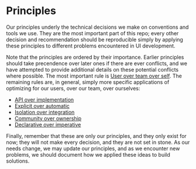 # Principles

Our principles underly the technical decisions we make on conventions and tools we use. They are the most important part of this repo; every other decision and recommendation should be reproducible simply by applying these principles to different problems encountered in UI development.

Note that the principles are ordered by their importance. Earlier principles should take precendence over later ones if there are ever conflicts, and we have attempted to provide additional details on these potential conflicts where possible. The most important rule is [User over team over self](1%20-%20User%20over%20team%20over%20self.md). The remaining rules are, in general, simply more specific applications of optimizing for our users, over our team, over ourselves:

* [API over implementation](2%20-%20API%20over%20implementation.md)
* [Explicit over automatic](3%20-%20Explicit%20over%20automatic.md)
* [Isolation over integration](4%20-%20Isolation%20over%20integration.md)
* [Community over ownership](5%20-%20Community%20over%20ownership.md)
* [Declarative over imperative](6%20-%20Declarative%20over%imperative.md)

Finally, remember that these are only our principles, and they only exist for now; they will not make every decision, and they are not set in stone. As our needs change, we may update our principles, and as we encounter new problems, we should document how we applied these ideas to build solutions.
